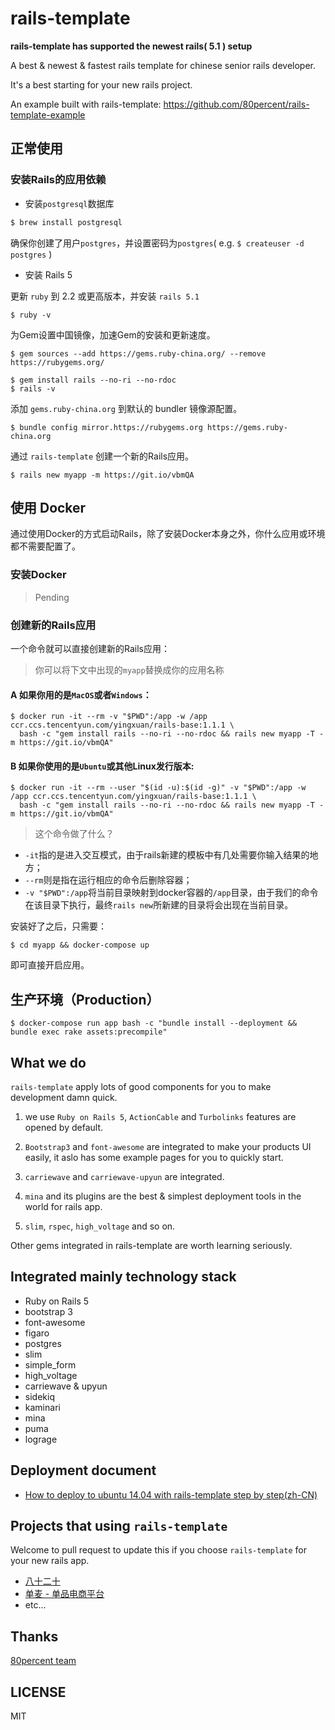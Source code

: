 # rails-template

**rails-template has supported the newest rails( 5.1 ) setup**

A best & newest & fastest rails template for chinese senior rails developer.

It's a best starting for your new rails project.

An example built with rails-template: https://github.com/80percent/rails-template-example

## 正常使用

### 安装Rails的应用依赖

* 安装`postgresql`数据库

```bash
$ brew install postgresql
```

确保你创建了用户`postgres`，并设置密码为`postgres`( e.g. `$ createuser -d postgres` )

* 安装 Rails 5

更新 `ruby` 到 2.2 或更高版本，并安装 `rails 5.1`

```
$ ruby -v
```

为Gem设置中国镜像，加速Gem的安装和更新速度。

```
$ gem sources --add https://gems.ruby-china.org/ --remove https://rubygems.org/
```

```
$ gem install rails --no-ri --no-rdoc
$ rails -v
```

添加 `gems.ruby-china.org` 到默认的 bundler 镜像源配置。

```
$ bundle config mirror.https://rubygems.org https://gems.ruby-china.org
```

通过 `rails-template` 创建一个新的Rails应用。

```
$ rails new myapp -m https://git.io/vbmQA

```

## 使用 Docker

通过使用Docker的方式启动Rails，除了安装Docker本身之外，你什么应用或环境都不需要配置了。

### 安装Docker

> Pending

### 创建新的Rails应用

一个命令就可以直接创建新的Rails应用：

> 你可以将下文中出现的`myapp`替换成你的应用名称

#### A 如果你用的是`MacOS`或者`Windows`：

```
$ docker run -it --rm -v "$PWD":/app -w /app ccr.ccs.tencentyun.com/yingxuan/rails-base:1.1.1 \
  bash -c "gem install rails --no-ri --no-rdoc && rails new myapp -T -m https://git.io/vbmQA"
```

#### B 如果你使用的是`Ubuntu`或其他Linux发行版本:

```
$ docker run -it --rm --user "$(id -u):$(id -g)" -v "$PWD":/app -w /app ccr.ccs.tencentyun.com/yingxuan/rails-base:1.1.1 \
  bash -c "gem install rails --no-ri --no-rdoc && rails new myapp -T -m https://git.io/vbmQA"
```

> 这个命令做了什么？
-  `-it`指的是进入交互模式，由于rails新建的模板中有几处需要你输入结果的地方；
- `--rm`则是指在运行相应的命令后删除容器；
- `-v "$PWD":/app`将当前目录映射到docker容器的`/app`目录，由于我们的命令在该目录下执行，最终`rails new`所新建的目录将会出现在当前目录。

安装好了之后，只需要：

```
$ cd myapp && docker-compose up
```

即可直接开启应用。

## 生产环境（Production）

```
$ docker-compose run app bash -c "bundle install --deployment && bundle exec rake assets:precompile"
```

## What we do

`rails-template` apply lots of good components for you to make development damn quick.

1. we use `Ruby on Rails 5`, `ActionCable` and `Turbolinks` features are opened by default.

2. `Bootstrap3` and `font-awesome` are integrated to make your products UI easily, it aslo has some example pages for you to quickly start.

3. `carriewave` and `carriewave-upyun` are integrated.

4. `mina` and its plugins are the best & simplest deployment tools in the world for rails app.

5. `slim`, `rspec`, `high_voltage` and so on.

Other gems integrated in rails-template are worth learning seriously.

## Integrated mainly technology stack

* Ruby on Rails 5
* bootstrap 3
* font-awesome
* figaro
* postgres
* slim
* simple_form
* high_voltage
* carriewave & upyun
* sidekiq
* kaminari
* mina
* puma
* lograge

## Deployment document

* [How to deploy to ubuntu 14.04 with rails-template step by step(zh-CN)](https://github.com/80percent/rails-template/wiki/how-to-deploy-rails-to-ubuntu1404-with-rails-template)

## Projects that using `rails-template`

Welcome to pull request to update this if you choose `rails-template` for your new rails app.

* [八十二十](https://80post.com)
* [单麦 - 单品电商平台](https://80danmai.com)
* etc...

## Thanks

[80percent team](https://www.80percent.io)

## LICENSE

MIT
